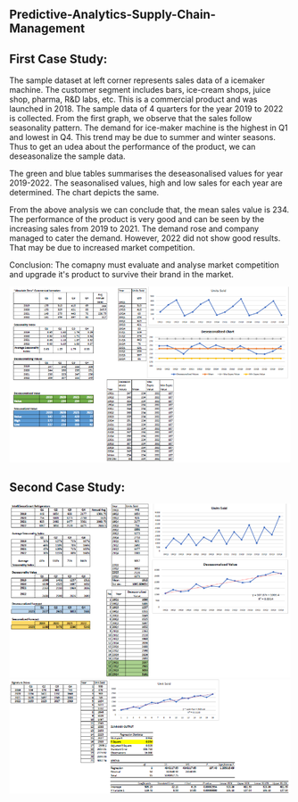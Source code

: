 ## Predictive-Analytics-Supply-Chain-Management
## First Case Study: 
The sample dataset at left corner represents sales data of a icemaker machine. The customer segment includes bars, ice-cream shops, juice shop, pharma, R&D labs, etc. This is a commercial product and was launched in 2018. The sample data of 4 quarters for the year 2019 to 2022 is collected. From the first graph, we observe that the sales follow seasonality pattern. The demand for ice-maker machine is the highest in Q1 and lowest in Q4. This trend may be due to summer and winter seasons. Thus to get an udea about the performance of the product, we can deseasonalize the sample data.

The green and blue tables summarises the deseasonalised values for year 2019-2022. The seasonalised values, high and low sales for each year are determined. The chart depicts the same.

From the above analysis we can conclude that, the mean sales value is 234. The performance of the product is very good and can be seen by the increasing sales from 2019 to 2021. The demand rose and company managed to cater the demand. However, 2022 did not show good results. That may be due to increased market competition.

Conclusion: The comapny must evaluate and analyse market competition and upgrade it's product to survive their brand in the market.

![image](https://github.com/MaithiliBhakare/Predictive-Analytics-Supply-Chain-Management/blob/e1d8e6038cc9dfd69ce8fe1f164999086ab64007/Deseasonalized%20Chart.png)

## Second Case Study: 

![image](https://github.com/MaithiliBhakare/Predictive-Analytics-Supply-Chain-Management/blob/e1d8e6038cc9dfd69ce8fe1f164999086ab64007/Deseasonalized%20and%20regression%20Chart.png)
![image](https://github.com/MaithiliBhakare/Predictive-Analytics-Supply-Chain-Management/blob/e1d8e6038cc9dfd69ce8fe1f164999086ab64007/Regression%20Analysis.png)
